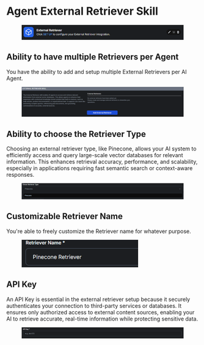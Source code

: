 # Agent External Retriever Skill

<figure><img src=".gitbook/assets/image (222).png" alt=""><figcaption></figcaption></figure>

## Ability to have multiple Retrievers per Agent

You have the ability to add and setup multiple External Retrievers per AI Agent.

<figure><img src=".gitbook/assets/image (218).png" alt=""><figcaption></figcaption></figure>

## Ability to choose the Retriever Type

Choosing an external retriever type, like Pinecone, allows your AI system to efficiently access and query large-scale vector databases for relevant information. This enhances retrieval accuracy, performance, and scalability, especially in applications requiring fast semantic search or context-aware responses.

<figure><img src=".gitbook/assets/image (219).png" alt=""><figcaption></figcaption></figure>

## Customizable Retriever Name

You're able to freely customize the Retriever name for whatever purpose.

<figure><img src=".gitbook/assets/image (220).png" alt=""><figcaption></figcaption></figure>

## API Key

An API Key is essential in the external retriever setup because it securely authenticates your connection to third-party services or databases. It ensures only authorized access to external content sources, enabling your AI to retrieve accurate, real-time information while protecting sensitive data.

<figure><img src=".gitbook/assets/image (221).png" alt=""><figcaption></figcaption></figure>

